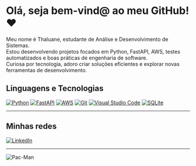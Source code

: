 # Olá, seja bem-vind@ ao meu GitHub! ❤️

Meu nome é Thaluane, estudante de Análise e Desenvolvimento de Sistemas.  
Estou desenvolvendo projetos focados em Python, FastAPI, AWS, testes automatizados e boas práticas de engenharia de software.  
Curiosa por tecnologia, adoro criar soluções eficientes e explorar novas ferramentas de desenvolvimento.

## **Linguagens e Tecnologias**
[![Python](https://img.shields.io/badge/-Python-333333?style=flat&logo=python)]()
[![FastAPI](https://img.shields.io/badge/-FastAPI-333333?style=flat&logo=fastapi)]()
[![AWS](https://img.shields.io/badge/-AWS-333333?style=flat&logo=amazon-aws)]()
[![Git](https://img.shields.io/badge/-Git-333333?style=flat&logo=git)]()
[![Visual Studio Code](https://img.shields.io/badge/-VSCode-333333?style=flat&logo=visualstudiocode)]()
[![SQLite](https://img.shields.io/badge/-SQLite-333333?style=flat&logo=sqlite)]()

---

## **Minhas redes**

[![LinkedIn](https://img.shields.io/badge/-LinkedIn-0A66C2?style=flat&logo=linkedin&logoColor=white)](https://www.linkedin.com/in/thaluane-gomes/)

---

![Pac-Man](https://i.imgur.com/aPUEB6b.gif)

